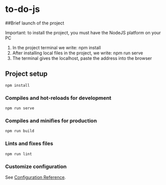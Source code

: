 # to-do-js

##Brief launch of the project

Important: to install the project, you must have the NodeJS platform on your PC

1. In the project terminal we write: npm install
2. After installing local files in the project, we write: npm run serve
3. The terminal gives the localhost, paste the address into the browser

## Project setup
```
npm install
```

### Compiles and hot-reloads for development
```
npm run serve
```

### Compiles and minifies for production
```
npm run build
```

### Lints and fixes files
```
npm run lint
```

### Customize configuration
See [Configuration Reference](https://cli.vuejs.org/config/).
